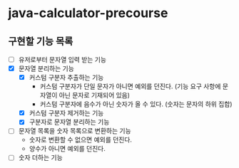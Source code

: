 # java-calculator-precourse

## 구현할 기능 목록

- [ ] 유저로부터 문자열 입력 받는 기능
- [x] 문자열 분리하는 기능
    - [x] 커스텀 구분자 추출하는 기능
        - 커스텀 구분자가 단일 문자가 아니면 예외를 던진다. (기능 요구 사항에 문자열이 아닌 문자로 기재되어 있음)
        - 커스텀 구분자에 음수가 아닌 숫자가 올 수 있다. (숫자는 문자의 하위 집합)
    - [x] 커스텀 구분자 제거하는 기능
    - [x] 구분자로 문자열 분리하는 기능
- [ ] 문자열 목록을 숫자 목록으로 변환하는 기능
    - 숫자로 변환할 수 없으면 예외를 던진다.
    - 양수가 아니면 예외를 던진다.
- [ ] 숫자 더하는 기능
